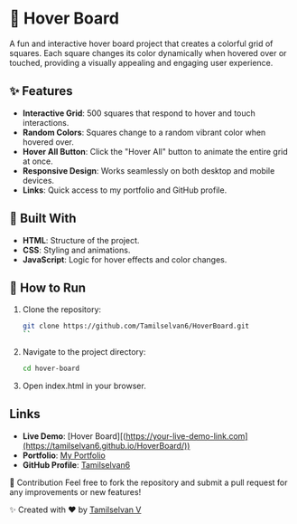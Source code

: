 # 🎨 Hover Board

A fun and interactive hover board project that creates a colorful grid of squares. Each square changes its color dynamically when hovered over or touched, providing a visually appealing and engaging user experience.

## ✨ Features

- **Interactive Grid**: 500 squares that respond to hover and touch interactions.
- **Random Colors**: Squares change to a random vibrant color when hovered over.
- **Hover All Button**: Click the "Hover All" button to animate the entire grid at once.
- **Responsive Design**: Works seamlessly on both desktop and mobile devices.
- **Links**: Quick access to my portfolio and GitHub profile.

## 🔧 Built With

- **HTML**: Structure of the project.
- **CSS**: Styling and animations.
- **JavaScript**: Logic for hover effects and color changes.

## 🚀 How to Run

1. Clone the repository:
   ```bash
   git clone https://github.com/Tamilselvan6/HoverBoard.git
   ``
2. Navigate to the project directory:
   ```bash
   cd hover-board
   ```
3. Open index.html in your browser.

## Links
- **Live Demo**: [Hover Board][(https://your-live-demo-link.com](https://tamilselvan6.github.io/HoverBoard/))
- **Portfolio**: [My Portfolio](https://tamilselvan6.github.io/profolio/)
- **GitHub Profile**: [Tamilselvan6](https://github.com/Tamilselvan6)


🌟 Contribution
Feel free to fork the repository and submit a pull request for any improvements or new features!

✨ Created with ❤️ by [Tamilselvan V](https://tamilselvan6.github.io/profolio/)
